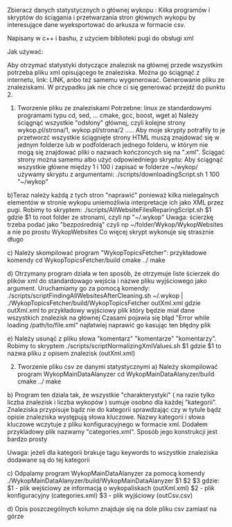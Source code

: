 Zbieracz danych statystycznych o głównej wykopu :
Kilka programów i skryptów do ściągania i przetwarzania stron głównych wykopu by 
interesujące dane wyeksportować do arkusza w formacie csv.

Napisany w c++ i bashu, z użyciem biblioteki pugi do obsługi xml

Jak używać:

Aby otrzymać statystyki dotyczące znalezisk na głównej przede wszystkim potrzeba pliku xml opisującego te znaleziska. Można go ściągnąć z internetu, link: LINK, anbo też samemu wygenerować. 
Generowanie pliku ze znaleziskami. W przypadku jak nie chce ci się generować przejdź do punktu 2.

1) Tworzenie pliku ze znaleziskami
Potrzebne: linux ze standardowymi programami typu cd, sed, ...
cmake, gcc, boost, wget
a) Należy ściągnąć wszystkie  "odsłony" głównej, czyli kolejne strony wykop.pl/strona/1, wykop.pl/strona/2 ..... 
Aby moje skrypty potrafily to je przetworzć wszystkie ściągnięte strony HTML muszą znajdować się w jednym folderze lub w podfolderach jednego folderu, w którym nie mogą się znajdować pliki o nazwach kończoncych się na ".xml". Ściągać strony można samemu albo użyć odpowiedniego skryptu: 
	Aby ściągnąć wszystkie główne między 1 i 100 i zapisać w folderze ~/wykop/ używamy skryptu z argumentami: 
	./scripts/downloadingScript.sh 1 100 "~/wykop" 

b)Teraz należy każdą z tych stron "naprawić" ponieważ kilka nielegalnych elementów w stronie wykopu uniemożliwia interpretacje ich jako XML przez pugi. 
Robimy to skryptem:
	./scripts/AllWebsiteFilesReparingScript.sh $1 gdzie 
		$1 to root folder ze stronami, czyli np "~/.wykop"
		Uwaga: ścierzkę trzeba podać jako "bezpośrednią" czyli np ~/folder/Wykop/WykopWebsites a nie po prostu WykopWebsites
Co więcej skrypt wykonuje się strasznie długo

c) Należy skompilować program "WykopTopicsFetcher": przykładowe komendy
cd WykopTopicsFetcher/build
cmake ../
make

d) Otrzymany program działa w ten sposób, że otrzymuje liste ścierzek do plików xml do standardowago wejścia i nazwe pliku wyjściowego jako argument. Uruchamiamy go za pomocą komendy:
	./scripts/scriptFindingAllWebsitesAfterCleaning.sh ~/.wykop |  ./WykopTopicsFetcher/build/WykopTopicsFetcher outXml.xml
	gdzie outXml.xml to przykładowy wyjściowy plik który będzie miał dane wszystkich znalezisk na głównej
Czasami pojawia się błąd "Error while loading /path/to/file.xml" najłatwiej naprawić go kasując ten błędny plik

e) Należy usunąć z pliku słowa "komentarz" "komentarze" "komentarzy". Robimy to skryptem
	./scripts/scriptNormalizingXmlValues.sh $1 gdzie
	$1 to nazwa pliku z opisem znalezisk (outXml.xml)

2) Tworzenie pliku csv ze danymi statystycznymi
a) Należy skompilować program WykopMainDataAlanyzer
cd WykopMainDataAlanyzer/build
cmake ../
make

b) Program ten dziala tak, że wszystkie "charakterystyki" ( na razie tylko liczba znalezisk i liczba wykopów ) sumuje osobno dla każdej "kategorii". Znaleziska przypisuje bądz nie do kategorii sprawdzając czy w tytule bądz opisie znaleziska występują słowa kluczowe. Nazwy kategorii i słowa kluczowe wczytuje z pliku konfiguracyjnego w formacie xml. Dodałem przykladowy plik nazwamy "categories.xml". Sposób jego konstrukcji jest bardzo prosty

Uwaga: jeżeli dla kategorii brakuje tagu keywords to wszystkie znaleziska dodawane są do tej kategorii

c) Odpalamy program WykopMainDataAlanyzer za pomocą komendy 
./WykopMainDataAlanyzer/build/WykopMainDataAlanyzer $1 $2 $3 gdzie:
	$1 - plik wejściowy ze informacją o wykopaliskach (outXml.xml)
	$2 - plik konfiguracyjny (categories.xml)
	$3 - plik wyjściowy (outCsv.csv)

d) Opis poszczególnych kolumn znajduje się na dole pliku csv zamiast na górze
